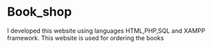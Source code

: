 # Book_shop
I developed this website using languages HTML,PHP,SQL and XAMPP framework. This website is used for ordering the books 
